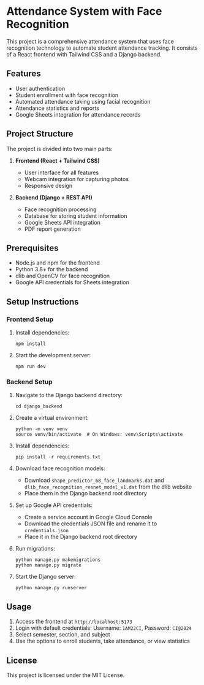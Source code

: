 # Attendance System with Face Recognition

This project is a comprehensive attendance system that uses face recognition technology to automate student attendance tracking. It consists of a React frontend with Tailwind CSS and a Django backend.

## Features

- User authentication
- Student enrollment with face recognition
- Automated attendance taking using facial recognition
- Attendance statistics and reports
- Google Sheets integration for attendance records

## Project Structure

The project is divided into two main parts:

1. **Frontend (React + Tailwind CSS)**
   - User interface for all features
   - Webcam integration for capturing photos
   - Responsive design

2. **Backend (Django + REST API)**
   - Face recognition processing
   - Database for storing student information
   - Google Sheets API integration
   - PDF report generation

## Prerequisites

- Node.js and npm for the frontend
- Python 3.8+ for the backend
- dlib and OpenCV for face recognition
- Google API credentials for Sheets integration

## Setup Instructions

### Frontend Setup

1. Install dependencies:
   ```
   npm install
   ```

2. Start the development server:
   ```
   npm run dev
   ```

### Backend Setup

1. Navigate to the Django backend directory:
   ```
   cd django_backend
   ```

2. Create a virtual environment:
   ```
   python -m venv venv
   source venv/bin/activate  # On Windows: venv\Scripts\activate
   ```

3. Install dependencies:
   ```
   pip install -r requirements.txt
   ```

4. Download face recognition models:
   - Download `shape_predictor_68_face_landmarks.dat` and `dlib_face_recognition_resnet_model_v1.dat` from the dlib website
   - Place them in the Django backend root directory

5. Set up Google API credentials:
   - Create a service account in Google Cloud Console
   - Download the credentials JSON file and rename it to `credentials.json`
   - Place it in the Django backend root directory

6. Run migrations:
   ```
   python manage.py makemigrations
   python manage.py migrate
   ```

7. Start the Django server:
   ```
   python manage.py runserver
   ```

## Usage

1. Access the frontend at `http://localhost:5173`
2. Login with default credentials: Username: `1AM22CI`, Password: `CI@2024`
3. Select semester, section, and subject
4. Use the options to enroll students, take attendance, or view statistics

## License

This project is licensed under the MIT License.
